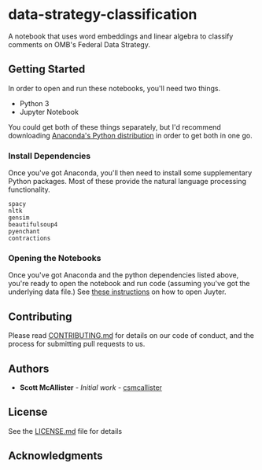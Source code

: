 # data-strategy-classification
A notebook that uses word embeddings and linear algebra to classify comments on OMB's Federal Data Strategy.

## Getting Started
In order to open and run these notebooks, you'll need two things.
 - Python 3
 - Jupyter Notebook

You could get both of these things separately, but I'd recommend downloading [Anaconda's Python distribution](https://www.anaconda.com/download/#macos) in order to get both in one go.

### Install Dependencies

Once you've got Anaconda, you'll then need to install some supplementary Python packages. Most of these provide the natural language processing functionality. 

```
spacy
nltk
gensim
beautifulsoup4
pyenchant
contractions
```

### Opening the Notebooks
Once you've got Anaconda and the python dependencies listed above, you're ready to open the notebook and run code (assuming you've got the underlying data file.)
See [these instructions](https://jupyter-notebook-beginner-guide.readthedocs.io/en/latest/execute.html) on how to open Juyter.


## Contributing

Please read [CONTRIBUTING.md](https://github.com/GSA/data-strategy-classification/blob/master/CONTRIBUTING.MD) for details on our code of conduct, and the process for submitting pull requests to us.


## Authors

* **Scott McAllister** - *Initial work* - [csmcallister](https://github.com/csmcallister)


## License

See the [LICENSE.md](LICENSE.md) file for details

## Acknowledgments
